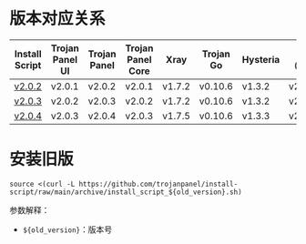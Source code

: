 # 版本对应关系

| Install Script                       | Trojan Panel UI | Trojan Panel | Trojan Panel Core | Xray   | Trojan Go | Hysteria | Caddy（NaiveProxy） |
|--------------------------------------|-----------------|--------------|-------------------|--------|-----------|----------|-------------------|
| [v2.0.2](./install_script_v2.0.2.sh) | v2.0.1          | v2.0.2       | v2.0.1            | v1.7.2 | v0.10.6   | v1.3.2   | v2.6.2            |
| [v2.0.3](./install_script_v2.0.3.sh) | v2.0.2          | v2.0.3       | v2.0.2            | v1.7.2 | v0.10.6   | v1.3.2   | v2.6.2            |
| [v2.0.4](./install_script_v2.0.4.sh) | v2.0.3          | v2.0.4       | v2.0.3            | v1.7.5 | v0.10.6   | v1.3.3   | v2.6.4            |

# 安装旧版

```shell
source <(curl -L https://github.com/trojanpanel/install-script/raw/main/archive/install_script_${old_version}.sh)
```

参数解释：

- `${old_version}`：版本号